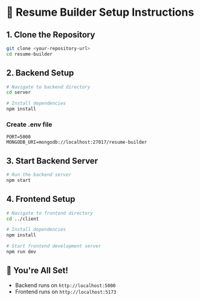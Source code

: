 # 📄 Resume Builder Setup Instructions

## 1. Clone the Repository
```bash
git clone <your-repository-url>
cd resume-builder
```

## 2. Backend Setup
```bash
# Navigate to backend directory
cd server

# Install dependencies
npm install
```

### Create .env file
```
PORT=5000
MONGODB_URI=mongodb://localhost:27017/resume-builder

```

## 3. Start Backend Server
```bash
# Run the backend server
npm start
```

## 4. Frontend Setup
```bash
# Navigate to frontend directory
cd ../client

# Install dependencies
npm install

# Start frontend development server
npm run dev
```

## 🚀 You're All Set!
- Backend runs on `http://localhost:5000`
- Frontend runs on `http://localhost:5173`


